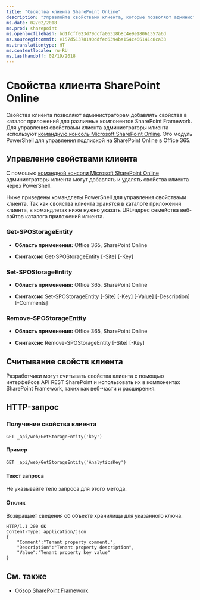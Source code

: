```yaml
---
title: "Свойства клиента SharePoint Online"
description: "Управляйте свойствами клиента, которые позволяют администраторам добавлять свойства в каталог приложений для различных компонентов SharePoint Framework."
ms.date: 02/02/2018
ms.prod: sharepoint
ms.openlocfilehash: bd1fcff023d79dcfa06318b8c4e9e18061357a6d
ms.sourcegitcommit: e157d51378190ddfed6394ba154ce66141c8ca33
ms.translationtype: HT
ms.contentlocale: ru-RU
ms.lasthandoff: 02/19/2018
---
```

# <a name="sharepoint-online-tenant-properties"></a>Свойства клиента SharePoint Online

Свойства клиента позволяют администраторам добавлять свойства в каталог приложений для различных компонентов SharePoint Framework. Для управления свойствами клиента администраторы клиента используют [командную консоль Microsoft SharePoint Online](https://technet.microsoft.com/ru-RU/library/fp161372.aspx). Это модуль PowerShell для управления подпиской на SharePoint Online в Office 365.

## <a name="manage-tenant-properties"></a>Управление свойствами клиента

С помощью [командной консоли Microsoft SharePoint Online](https://www.microsoft.com/en-us/download/details.aspx?id=35588) администраторы клиента могут добавлять и удалять свойства клиента через PowerShell. 

Ниже приведены командлеты PowerShell для управления свойствами клиента. Так как свойства клиента хранятся в каталоге приложений клиента, в командлетах ниже нужно указать URL-адрес семейства веб-сайтов каталога приложений клиента.

### <a name="get-spostorageentity"></a>Get-SPOStorageEntity

- **Область применения:** Office 365, SharePoint Online

- **Синтаксис** Get-SPOStorageEntity [-Site] <AppCatalogSiteURL> [-Key] <String>

### <a name="set-spostorageentity"></a>Set-SPOStorageEntity

- **Область применения:** Office 365, SharePoint Online

- **Синтаксис** Set-SPOStorageEntity [-Site] <AppCatalogSiteURL> [-Key] <String> [-Value] <String> [-Description] <String> [-Comments] <String>

### <a name="remove-spostorageentity"></a>Remove-SPOStorageEntity

- **Область применения:** Office 365, SharePoint Online

- **Синтаксис** Remove-SPOStorageEntity [-Site] <AppCatalogSiteURL> [-Key] <String>


## <a name="read-tenant-properties"></a>Считывание свойств клиента

Разработчики могут считывать свойства клиента с помощью интерфейсов API REST SharePoint и использовать их в компонентах SharePoint Framework, таких как веб-части и расширения.

## <a name="http-request"></a>HTTP-запрос

### <a name="get-a-tenant-property"></a>Получение свойства клиента

```text
GET _api/web/GetStorageEntity('key')
```

#### <a name="example"></a>Пример

```text
GET _api/web/GetStorageEntity('AnalyticsKey')
```

#### <a name="request-body"></a>Текст запроса

Не указывайте тело запроса для этого метода.

#### <a name="response"></a>Отклик

Возвращает сведения об объекте хранилища для указанного ключа.

```text
HTTP/1.1 200 OK
Content-Type: application/json
{
    "Comment":"Tenant property comment.",
    "Description":"Tenant property description",
    "Value":"Tenant property key value"
}
```

## <a name="see-also"></a>См. также

- [Обзор SharePoint Framework](sharepoint-framework-overview.md)